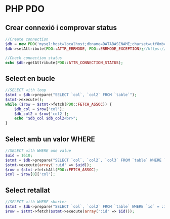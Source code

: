 # PHP PDO



## Crear connexió i comprovar status

```php
//Create connection
$db = new PDO('mysql:host=localhost;dbname=DATABASENAME;charset=utf8mb4', 'USERNAME', 'PASSWORD');
$db->setAttribute(PDO::ATTR_ERRMODE, PDO::ERRMODE_EXCEPTION);//https://www.php.net/manual/en/pdo.setattribute.php

//Check connection status
echo $db->getAttribute(PDO::ATTR_CONNECTION_STATUS);


```

## Select en bucle

```php
//SELECT with loop
$stmt = $db->prepare("SELECT `col`, `col2` FROM `table`");
$stmt->execute();
while ($row = $stmt->fetch(PDO::FETCH_ASSOC)) {
    $db_col = $row['col'];
    $db_col2 = $row['col2'];
    echo "$db_col $db_col2<br>";
}
```

## Select amb un valor WHERE

```php
//SELECT with WHERE one value
$uid = 1610;
$stmt = $db->prepare("SELECT `col`, `col2`, `col3` FROM `table` WHERE `uid` = :uid LIMIT 1;");
$stmt->execute(array(':uid' => $uid));
$row = $stmt->fetchAll(PDO::FETCH_ASSOC);
$col = $row[0]['col'];
```

## Select retallat

```php
//SELECT with WHERE shorter
$stmt = $db->prepare("SELECT `col`, `col2` FROM `table` WHERE `id` = :id;");
$row = $stmt->fetch($stmt->execute(array(':id' => $id)));
```

